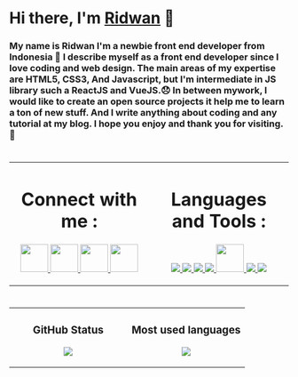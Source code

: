 # Hi there, I'm [Ridwan][website] 👋

### My name is Ridwan I'm a newbie front end developer from Indonesia 🌝 I describe myself as a front end developer since I love coding and web design. The main areas of my expertise are HTML5, CSS3, And Javascript, but I'm intermediate in JS library such a ReactJS and VueJS.😞 In between mywork, I would like to create an open source projects it help me to learn a ton of new stuff. And I write anything about coding and any tutorial at my blog. I hope you enjoy and thank you for visiting.🧡

#

<table align="center">
   <td width="50%" valign="top">
    <h1 align="center"> Connect with me :</h1>
    <p align="center">
    <a href="https://www.instagram.com/ridwanndwip/" target="_blank"> <img src="https://cdn-icons-png.flaticon.com/512/355/355975.png" width="50"/> </a>
    <a href="https://www.linkedin.com/in/ridwanndwip/" target="_blank"> <img src="https://cdn-icons-png.flaticon.com/512/179/179330.png" width="50"/> </a>
    <a href="#" target="_blank"> <img src="https://img-premium.flaticon.com/png/512/1377/premium/1377243.png?token=exp=1633492302~hmac=3dc89eba5a4c96cbe7ad603de9aa92ae" width="50"/> </a>
    <a href="https://ridwanndwip.medium.com/" target="_blank"> <img src="https://img-premium.flaticon.com/png/512/3670/premium/3670068.png?token=exp=1633492343~hmac=cd96fe91aa820e52e87af11b60998cfb" width="50"/> </a>
    </p>
   </td>
   <td width="50%" valign="top">
    <h1 align="center"> Languages and  Tools :</h1>
     <p align="center">
      <a href="https://reactjs.org/" target="_blank"> <img src="https://img.icons8.com/color/48/000000/react-native.png"/> </a>
        <a href="https://developer.mozilla.org/en-US/docs/Web/JavaScript" target="_blank"> <img src="https://img.icons8.com/color/48/000000/javascript.png"/> </a>
    <a href="https://en.wikipedia.org/wiki/HTML5" target="_blank"> <img src="https://img.icons8.com/color/48/000000/html-5.png"/> </a> 
    <a href="https://en.wikipedia.org/wiki/CSS" target="_blank"> <img src="https://img.icons8.com/color/48/000000/css3.png"/> </a> 
    <a href="https://tailwindcss.com/" target="_blank"> <img src="https://tailwindcss.com/_next/static/media/tailwindcss-mark.cb8046c163f77190406dfbf4dec89848.svg" width="50" height="50"/> </a>   
    <a href="https://git-scm.com/" target="_blank"> <img src="https://img.icons8.com/color/48/000000/git.png"/> </a> 
    <a href="https://sass-lang.com/" target="_blank"> <img src="https://img.icons8.com/color/50/000000/sass.png"/> </a> 
     </p>
  </td>
</table>

#

<table>
   <td width="50%" valign="top">
    <h3 align="center"> GitHub Status</h3>
    <p align="center">
      <img src="https://github-readme-stats.vercel.app/api?username=Ridwanndwip&theme=github_dark&column=7&no-frame=true" />
    </p>
   </td>
   <td width="50%" valign="top">
    <h3 align="center"> Most used languages</h3>
     <p align="center">
      <img src="https://github-readme-stats.vercel.app/api/top-langs/?username=Ridwanndwip&theme=github_dark&column=7&no-frame=true"/>
     </p>
  </td>
</table>

[website]: https://ridwanndwip.netlify.app/
